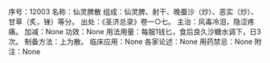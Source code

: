 序号：12003
名称：仙灵脾散
组成：仙灵脾、射干、晚蚕沙（炒）、恶实（炒）、甘草（炙，锉）等分。
出处：《圣济总录》卷一○七。
主治：风毒冷泪，隐涩疼痛。
加减：None
功效：None
用法用量：每服1钱匕，食后良久沙糖水调下，日3次。
制备方法：上为散。
临床应用：None
各家论述：None
用药禁忌：None
附注：None
